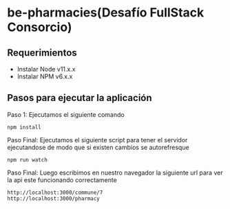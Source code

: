 # be-pharmacies(Desafío FullStack Consorcio)

## Requerimientos

- Instalar Node v11.x.x
- Instalar NPM v6.x.x

## Pasos para ejecutar la aplicación

Paso 1: Ejecutamos el siguiente comando

```
npm install
```

Paso Final: Ejecutamos el siguiente script para tener el servidor ejecutandose de modo que si existen cambios se autorefresque

```
npm run watch
```

Paso Final: Luego escribimos en nuestro navegador la siguiente url para ver la api este funcionando correctamente

```
http://localhost:3000/commune/7
http://localhost:3000/pharmacy
```
